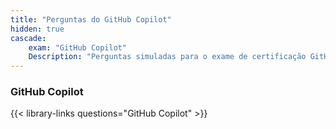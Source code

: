 ```yaml
---
title: "Perguntas do GitHub Copilot"
hidden: true
cascade:
    exam: "GitHub Copilot"
    Description: "Perguntas simuladas para o exame de certificação GitHub Copilot."
---
```


### GitHub Copilot

{{< library-links questions="GitHub Copilot" >}}
